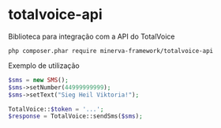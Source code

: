# totalvoice-api
Biblioteca para integração com a API do TotalVoice

`php composer.phar require minerva-framework/totalvoice-api`

Exemplo de utilização
```php
$sms = new SMS();
$sms->setNumber(44999999999);
$sms->setText("Sieg Heil Viktoria!");

TotalVoice::$token = '...';
$response = TotalVoice::sendSms($sms);
```
